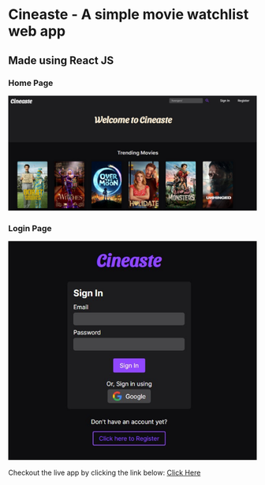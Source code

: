# Cineaste - A simple movie watchlist web app

## Made using React JS

### Home Page

![home page](./snapshots/home.jpg)

### Login Page

![login page](./snapshots/login.jpg)

Checkout the live app by clicking the link below:
<a href="https://cineaste-2d390.web.app/" target="_blank">Click Here</a>
